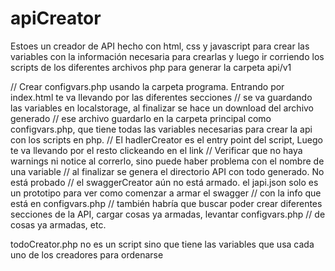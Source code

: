 # apiCreator
Estoes un creador de API hecho con html, css y javascript para crear las variables con la información necesaria para crearlas y luego ir corriendo los scripts de los diferentes archivos php para generar la carpeta api/v1

// Crear configvars.php usando la carpeta programa. Entrando por index.html te va llevando por las diferentes secciones
// se va guardando las variables en localstorage, al finalizar se hace un download del archivo generado
// ese archivo guardarlo en la carpeta principal como configvars.php, que tiene todas las variables necesarias para crear la api con los scripts en php.
// El hadlerCreator es el entry point del script, Luego te va llevando por el resto clickeando en el link
// Verificar que no haya warnings ni notice al correrlo, sino puede haber problema con el nombre de una variable
// al finalizar se genera el directorio API con todo generado. No está probado
// el swaggerCreator aún no está armado. el japi.json solo es un prototipo para ver como comenzar a armar el swagger
// con la info que está en configvars.php
// también habría que buscar poder crear diferentes secciones de la API, cargar cosas ya armadas, levantar configvars.php
// de cosas ya armadas, etc.

todoCreator.php no es un script sino que tiene las variables que usa cada uno de los creadores para ordenarse